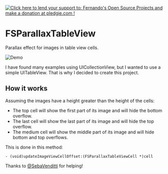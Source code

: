 <a href='https://pledgie.com/campaigns/26743'><img alt='Click here to lend your support to: Fernando&#x27;s Open Source Projects and make a donation at pledgie.com !' src='https://pledgie.com/campaigns/26743.png?skin_name=chrome' border='0' ></a>


FSParallaxTableView
===================

Parallax effect for images in table view cells.

![Demo](https://github.com/fernandospr/FSParallaxTableView/raw/master/images/FSParallaxTableViewDemo.gif)

I have found many examples using UICollectionView, but I wanted to use a simple UITableView. That is why I decided to create this project.


## How it works

Assuming the images have a height greater than the height of the cells:
* The top cell will show the first part of its image and will hide the bottom overflow.
* The last cell will show the last part of its image and will hide the top overflow.
* The medium cell will show the middle part of its image and will hide bottom and top overflows.

This is done in this method:
```
- (void)updateImageViewCellOffset:(FSParallaxTableViewCell *)cell
```
Thanks to <a href="https://twitter.com/SebaVenditti">@SebaVenditti</a> for helping!
